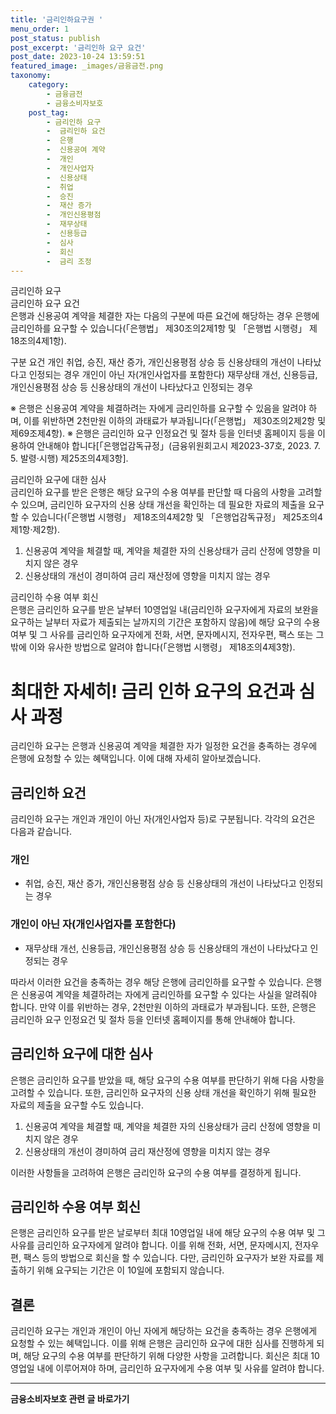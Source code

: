 ```yaml
---
title: '금리인하요구권 '
menu_order: 1
post_status: publish
post_excerpt: '금리인하 요구 요건'
post_date: 2023-10-24 13:59:51
featured_image: _images/금융금전.png
taxonomy:
    category:
        - 금융금전
        - 금융소비자보호
    post_tag:
        - 금리인하 요구
        -  금리인하 요건
        -  은행
        -  신용공여 계약
        -  개인
        -  개인사업자
        -  신용상태
        -  취업
        -  승진
        -  재산 증가
        -  개인신용평점
        -  재무상태
        -  신용등급
        -  심사
        -  회신
        -  금리 조정
---
```



금리인하 요구  
금리인하 요구 요건  
은행과 신용공여 계약을 체결한 자는 다음의 구분에 따른 요건에 해당하는 경우 은행에 금리인하를 요구할 수 있습니다(「은행법」 제30조의2제1항 및 「은행법 시행령」 제18조의4제1항).

구분 요건 
개인 취업, 승진, 재산 증가, 개인신용평점 상승 등 신용상태의 개선이 나타났다고 인정되는 경우 
개인이 아닌 자(개인사업자를 포함한다) 재무상태 개선, 신용등급, 개인신용평점 상승 등 신용상태의 개선이 나타났다고 인정되는 경우  

※ 은행은 신용공여 계약을 체결하려는 자에게 금리인하를 요구할 수 있음을 알려야 하며, 이를 위반하면 2천만원 이하의 과태료가 부과됩니다(「은행법」 제30조의2제2항 및 제69조제4항).
※ 은행은 금리인하 요구 인정요건 및 절차 등을 인터넷 홈페이지 등을 이용하여 안내해야 합니다[「은행업감독규정」(금융위원회고시 제2023-37호, 2023. 7. 5. 발령·시행) 제25조의4제3항].

금리인하 요구에 대한 심사  
금리인하 요구를 받은 은행은 해당 요구의 수용 여부를 판단할 때 다음의 사항을 고려할 수 있으며, 금리인하 요구자의 신용 상태 개선을 확인하는 데 필요한 자료의 제출을 요구할 수 있습니다(「은행법 시행령」 제18조의4제2항 및 「은행업감독규정」 제25조의4제1항·제2항).

1. 신용공여 계약을 체결할 때, 계약을 체결한 자의 신용상태가 금리 산정에 영향을 미치지 않은 경우
2. 신용상태의 개선이 경미하여 금리 재산정에 영향을 미치지 않는 경우

금리인하 수용 여부 회신  
은행은 금리인하 요구를 받은 날부터 10영업일 내(금리인하 요구자에게 자료의 보완을 요구하는 날부터 자료가 제출되는 날까지의 기간은 포함하지 않음)에 해당 요구의 수용 여부 및 그 사유를 금리인하 요구자에게 전화, 서면, 문자메시지, 전자우편, 팩스 또는 그 밖에 이와 유사한 방법으로 알려야 합니다(「은행법 시행령」 제18조의4제3항).


# 최대한 자세히! 금리 인하 요구의 요건과 심사 과정

금리인하 요구는 은행과 신용공여 계약을 체결한 자가 일정한 요건을 충족하는 경우에 은행에 요청할 수 있는 혜택입니다. 이에 대해 자세히 알아보겠습니다.

## 금리인하 요건

금리인하 요구는 개인과 개인이 아닌 자(개인사업자 등)로 구분됩니다. 각각의 요건은 다음과 같습니다.

### 개인

- 취업, 승진, 재산 증가, 개인신용평점 상승 등 신용상태의 개선이 나타났다고 인정되는 경우

### 개인이 아닌 자(개인사업자를 포함한다)

- 재무상태 개선, 신용등급, 개인신용평점 상승 등 신용상태의 개선이 나타났다고 인정되는 경우

따라서 이러한 요건을 충족하는 경우 해당 은행에 금리인하를 요구할 수 있습니다. 은행은 신용공여 계약을 체결하려는 자에게 금리인하를 요구할 수 있다는 사실을 알려줘야 합니다. 만약 이를 위반하는 경우, 2천만원 이하의 과태료가 부과됩니다. 또한, 은행은 금리인하 요구 인정요건 및 절차 등을 인터넷 홈페이지를 통해 안내해야 합니다.

## 금리인하 요구에 대한 심사

은행은 금리인하 요구를 받았을 때, 해당 요구의 수용 여부를 판단하기 위해 다음 사항을 고려할 수 있습니다. 또한, 금리인하 요구자의 신용 상태 개선을 확인하기 위해 필요한 자료의 제출을 요구할 수도 있습니다.

1. 신용공여 계약을 체결할 때, 계약을 체결한 자의 신용상태가 금리 산정에 영향을 미치지 않은 경우
2. 신용상태의 개선이 경미하여 금리 재산정에 영향을 미치지 않는 경우

이러한 사항들을 고려하여 은행은 금리인하 요구의 수용 여부를 결정하게 됩니다.

## 금리인하 수용 여부 회신

은행은 금리인하 요구를 받은 날로부터 최대 10영업일 내에 해당 요구의 수용 여부 및 그 사유를 금리인하 요구자에게 알려야 합니다. 이를 위해 전화, 서면, 문자메시지, 전자우편, 팩스 등의 방법으로 회신을 할 수 있습니다. 다만, 금리인하 요구자가 보완 자료를 제출하기 위해 요구되는 기간은 이 10일에 포함되지 않습니다.

## 결론

금리인하 요구는 개인과 개인이 아닌 자에게 해당하는 요건을 충족하는 경우 은행에게 요청할 수 있는 혜택입니다. 이를 위해 은행은 금리인하 요구에 대한 심사를 진행하게 되며, 해당 요구의 수용 여부를 판단하기 위해 다양한 사항을 고려합니다. 회신은 최대 10영업일 내에 이루어져야 하며, 금리인하 요구자에게 수용 여부 및 사유를 알려야 합니다.
<!-- wp:separator -->
<hr class="wp-block-separator has-alpha-channel-opacity"/>
<!-- /wp:separator -->

<!-- wp:group {"backgroundColor":"base","layout":{"type":"constrained"}} -->
<div class="wp-block-group has-base-background-color has-background"><!-- wp:paragraph {"align":"center","fontSize":"medium"} -->
<p class="has-text-align-center has-large-font-size"><strong>금융소비자보호 관련 글 바로가기</strong></p>
<!-- /wp:paragraph -->


<!-- wp:latest-posts
{"categories":[{"id":12706,"count":19,"description":"","link":"https://uknowlaw.com/category/%ea%b8%88%ec%9c%b5%ec%86%8c%eb%b9%84%ec%9e%90%eb%b3%b4%ed%98%b8/","name":"금융소비자보호","slug":"금융소비자보호","taxonomy":"category","parent":0,"meta":[],"_links":{"self":[{"href":"https://uknowlaw.com/wp-json/wp/v2/categories/12706"}],"collection":[{"href":"https://uknowlaw.com/wp-json/wp/v2/categories"}],"about":[{"href":"https://uknowlaw.com/wp-json/wp/v2/taxonomies/category"}],"wp:post_type":[{"href":"https://uknowlaw.com/wp-json/wp/v2/posts?categories=12706"}],"curies":[{"name":"wp","href":"https://api.w.org/{rel}","templated":true}]}}],"postsToShow":100,"excerptLength":28,"postLayout":"grid","columns":2,"featuredImageAlign":"left","featuredImageSizeSlug":"large","fontSize":"medium"} /--></div>
<!-- /wp:group -->